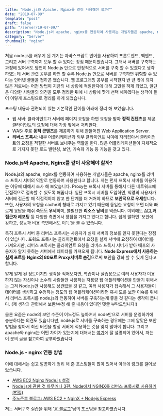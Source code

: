 ```yaml
---
title: "Node.js와 Apache, Nginx를 같이 사용해야 할까?"
date: "2019-07-09"
template: "post"
draft: false
path: "/server/19-07-09/"
description: "Node.js와 apache, nginx를 연동하여 사용하는 개발자들은 apache, nginx를 리버스 프록시 서버의 역할로 연동하여 사용한다고 합니다. 저는 먼저 프록시 서버를 이용하는 이유에 대해서 조사 해 보았습니다. Proxy는 프록시 서버를 통해서 다른 네트워크에 간접적으로 접속할 수 있도록 해줍니다."
category: "Server"
thumbnail: "nginx"
---
```


 처음 node.js를 배우게 된 계기는 자바스크립트 언어를 사용하여 프론트엔드, 백엔드, 그리고 서버 구축까지 모두 할 수 있다는 장점 때문이었습니다. 그래서 서버를 구축하는 과정에 있어서도 당연히 Node.js 만으로 안정적으로 서버를 구축 할 수 있겠다고 생각하였는데 서버 관련 공부를 하면 할 수록 Node.js 만으로 서버를 구축하면 위험할 수 있다는 인터넷 글들을 접하곤 했습니다. 웹 프로그래밍 공부를 시작한지 반 년 밖에 되지 않은 저로써는 어떤 방법이 지금의 내 상황에 적절한지에 대해 고민을 하게 되었고, 일단은 다양한 사람들의 의견을 모두 정리한 뒤에 내 상황에 맞게 선택 해야겠다는 생각이 들어 이렇게 포스팅으로 정리를 하게 되었습니다.  

 포스팅 내용과 관련되어 있는 기본적인 단어를 아래에 정리 해 보았습니다. 

- 웹 서버: 클라이언트가 서버에 페이지 요청을 하면 요청을 받아 **정적 컨텐츠**를 제공. 클라이언트의 요청에 대해 가장 앞에서 처리한다.
- WAS: 주로 **동적 콘텐츠**를 제공하기 위해 만들어진 Web Application Server.
- **리버스 프록시**: 내부 어플리케이션과 외부 클라이언트 사이에 자리잡아서 클라이언트의 요청을 적절한 서버로 보내주는 역할을 한다. 많은 어플리케이션들이 자체적으로 가지지 못한 로드 밸런싱, 보안, 가속화 기능 등 기능을 갖고 있다.

### Node.js와 Apache, Nginx를 같이 사용해야 할까?

 Node.js와 apache, nginx를 연동하여 사용하는 개발자들은 apache, nginx를 리버스 프록시 서버의 역할로 연동하여 사용한다고 합니다. 저는 먼저 프록시 서버를 이용하는 이유에 대해서 조사 해 보았습니다. Proxy는 프록시 서버를 통해서 다른 네트워크에 간접적으로 접속할 수 있도록 해줍니다. 일단 프록시 서버를 도입하면, 익명의 사용자가 서버에 접근할 때 직접적이지 않고 한 단계를 더 거쳐야 하므로 **보안적으로 우세**합니다. 또한, 사용자의 요청을 cache의 형태로 가지고 있기 때문에 동일한 요청이 오면 더욱 빠르게 응답을 해줘 **속도도 우세**하며, 불필요한 **리소스 낭비**를 막습니다. 이외에도 [ACL](https://ko.wikipedia.org/wiki/접근_제어_목록)과 **접근자 레포팅** 등 다양한 측면에서 장점을 가지고 있다고 합니다. 쉽게 말하면 '보안에 강하고, 성능과 비용 측면에서도 이득'을 볼 수 있습니다.

 특히 프록시 서버 중 리버스 프록시는 사용자가 실제 서버의 정보를 알지 못한다는 장점이 있습니다. 포워드 프록시는 클라이언트에서 요청을 실제 서버에 요청하여 데이터를 가져오지만, 리버스 프록시는 클라이언트 요청을 리버스 프록시 서버가 받아 배후의 사용자가 알지 못하는 서버에서 데이터를 가져오게 됩니다. **Node Express에서 사용하는 실제 포트**를 **Nginx의 80포트 Proxy서버로 숨김**으로써 보안을 강화 할 수 있게 된다고 합니다.

 얕게 알게 된 정도이지만 생각을 적어보자면, 학습이나 실습용으로 여러 사용자가 이용하지 않는 자신이나 소수의 사람들만 사용하는 저용량 웹 애플리케이션을 만들기 위해서는 그저 Node.js만 사용해도 상관없을 것 같고, 여러 사용자가 접속해서 그 사용자들이 데이터를 생성하고 수정하는 정도의 웹 어플리케이션이라면 혹시 모를 보안 이슈를 위해서 리버스 프록시를 node.js와 연동하여 서버를 구축하는게 좋을 것 같다는 생각이 듭니다. (제 생각과 관련해서 보완/수정 해 줄 내용이 있다면 댓글 부탁드립니다!)

 물론 요즘은 node의 보안 수준이 어느정도 높아져서 node만으로 서버를 운영하기에 충분하다는 의견도 있습니다만, node.js로 서버를 구축하는 경우에는 그에 알맞은 보안 방법을 찾아서 최신 버전을 항상 서버에 적용하는 것을 잊지 말아야 합니다. 그리고 apache와 nginx는 어떤 차이가 있는지에 대해서는 [여기](https://taetaetae.github.io/2018/06/27/apache-vs-nginx/)에 잘 설명되어 있어서, 저는 이 분의 글을 참고하여 공부하였습니다.

### Node.js - nginx 연동 방법

 이에 대해서는 쉽고 깔끔하게 정리 해 준 포스팅들이 많이 있어서 아래에 링크를 걸어보았습니다. 

- [AWS EC2 Nginx Node.js 설정](https://cheese10yun.github.io/Node-AWS-Nginx/)
- [Node js에 관한 것 아무거나 3편, Node에서 NGINX를 리버스 프록시로 사용하기 (번역)](https://velog.io/@jakeseo_me/Node에서-NGINX를-리버스-프록시로-사용하기-번역)
- [주노준호 블로그: AWS EC2 + NginX + Nodejs Express](https://junojunho.com/front-end/aws-nginx-express)

 저는 서버구축 실습을 위해 '[윤 블로그](https://cheese10yun.github.io/Node-AWS-Nginx/)'님의 포스팅을 참고하였습니다.
